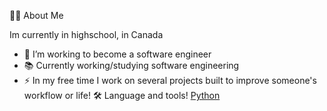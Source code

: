 👩‍💻 About Me

Im currently in highschool, in Canada

- 🔭 I’m working to become a software engineer
- 📚 Currently working/studying software engineering
- ⚡ In my free time I work on several projects built to improve someone's workflow or life!
🛠 Language and tools!
[Python](https://img.shields.io/badge/python-3670A0?style=for-the-badge&logo=python&logoColor=ffdd54)
